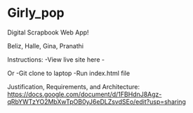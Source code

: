 # Girly_pop

Digital Scrapbook Web App!

Beliz, Halle, Gina, Pranathi

Instructions:
-View live site here - 

Or 
-Git clone to laptop
-Run index.html file

Justification, Requirements, and Architecture:
https://docs.google.com/document/d/1FBHdnJ8Agz-qRbYWTzYO2MbXwTpOB0yJ6eDLZsvdSEo/edit?usp=sharing
